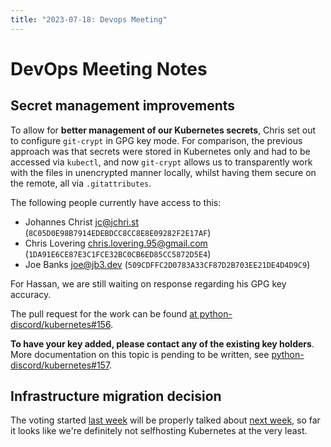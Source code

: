 ```yaml
---
title: "2023-07-18: Devops Meeting"
---
```


# DevOps Meeting Notes

## Secret management improvements

To allow for **better management of our Kubernetes secrets**, Chris set out to
configure `git-crypt` in GPG key mode. For comparison, the previous approach was
that secrets were stored in Kubernetes only and had to be accessed via
`kubectl`, and now `git-crypt` allows us to transparently work with the files in
unencrypted manner locally, whilst having them secure on the remote, all via
`.gitattributes`.

The following people currently have access to this:

- Johannes Christ <jc@jchri.st> (`8C05D0E98B7914EDEBDCC8CC8E8E09282F2E17AF`)
- Chris Lovering <chris.lovering.95@gmail.com> (`1DA91E6CE87E3C1FCE32BC0CB6ED85CC5872D5E4`)
- Joe Banks <joe@jb3.dev> (`509CDFFC2D0783A33CF87D2B703EE21DE4D4D9C9`)

For Hassan, we are still waiting on response regarding his GPG key accuracy.

The pull request for the work can be found [at
python-discord/kubernetes#156](https://github.com/python-discord/kubernetes/pull/156).

**To have your key added, please contact any of the existing key holders**. More
documentation on this topic is pending to be written, see
[python-discord/kubernetes#157](https://github.com/python-discord/kubernetes/issues/157).


## Infrastructure migration decision

The voting started [last week](./2023-07-11.md) will be properly talked about
[next week](./2023-07-25.md), so far it looks like we're definitely not
selfhosting Kubernetes at the very least.


<!-- vim: set textwidth=80 sw=2 ts=2: -->
